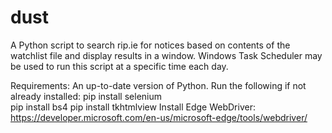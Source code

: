 # dust
A Python script to search rip.ie for notices based on contents of the watchlist file and display results in a window.
Windows Task Scheduler may be used to run this script at a specific time each day.

Requirements:
An up-to-date version of Python.
Run the following if not already installed:
  pip install selenium   
  pip install bs4
  pip install tkhtmlview
Install Edge WebDriver:
  https://developer.microsoft.com/en-us/microsoft-edge/tools/webdriver/
  
